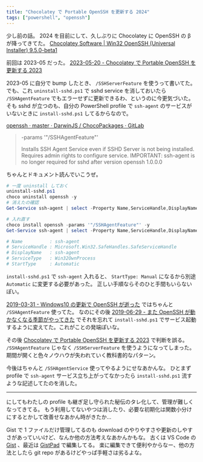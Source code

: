 ```yaml
---
title: "Chocolatey で Portable OpenSSH を更新する 2024"
tags: ["powershell", "openssh"]
---
```


少し前の話。
2024 を目前にして、久しぶりに Chocolatey に OpenSSH の β が降ってきてた。
[Chocolatey Software | Win32 OpenSSH (Universal Installer) 9.5.0-beta1](https://community.chocolatey.org/packages/openssh/9.5.0-beta1)

前回は 2023-05 だった。 [2023-05-20 - Chocolatey で Portable OpenSSH を更新する 2023](/posts/2023-05-20-bump-openssh-chocolatey.html)

2023-05 に自分で bump したとき、 `/SSHServerFeature` を使うって書いてた。
でも、これ `uninstall-sshd.ps1` で sshd service を消しておいたら `/SSHAgentFeature` でもエラーせずに更新できるわ、というのに今更気づいた。
そも sshd が立つのも、自分の PowerShell profile で `ssh-agent` のサービスがいないときに `install-sshd.ps1` してるからなので。

[openssh · master · DarwinJS / ChocoPackages · GitLab](https://gitlab.com/DarwinJS/ChocoPackages/-/tree/master/openssh#-params-sshagentfeature)

> -params '"/SSHAgentFeature"'
>
> Installs SSH Agent Service even if SSHD Server is not being installed.
> Requires admin rights to configure service.
> IMPORTANT: ssh-agent is no longer required for sshd after version openssh 1.0.0.0

ちゃんとドキュメント読んでいこうぜ。

```powershell
# 一度 uninstall しておく
uninstall-sshd.ps1
choco uninstall openssh -y
# 消えたの確認
Get-Service ssh-agent | select -Property Name,ServiceHandle,DisplayName,ServiceType,StartType

# 入れ直す
choco install openssh -params '"/SSHAgentFeature"' -y
Get-Service ssh-agent | select -Property Name,ServiceHandle,DisplayName,ServiceType,StartType

# Name          : ssh-agent
# ServiceHandle : Microsoft.Win32.SafeHandles.SafeServiceHandle
# DisplayName   : ssh-agent
# ServiceType   : Win32OwnProcess
# StartType     : Automatic
```

`install-sshd.ps1` で `ssh-agent` 入れると、 `StartType: Manual` になるから別途 `Automatic` に変更する必要があった。
正しい手順ならそのひと手間もいらないぽい。

[2019-03-31 - Windows10 の更新で OpenSSH が逝った](https://krymtkts.github.io/posts/2019-03-31-win-openssh-is-gone.html) ではちゃんと `/SSHAgentFeature` 使ってた。
なのにその後 [2019-06-29 - また OpenSSH が動かなくなる季節がやってきた](https://krymtkts.github.io/posts/2019-06-29-season-of-openssh-error.html) でそれを忘れて `install-sshd.ps1` でサービス起動するように変えてた。これがことの発端ぽいな。

その後 [Chocolatey で Portable OpenSSH を更新する 2023](/posts/2023-05-20-bump-openssh-chocolatey.html) で判断を誤る。
`/SSHAgentFeature` じゃなく `/SSHServerFeature` を使うようになってしまった。
期間が開くと色々ノウハウが失われていく教科書的なパターン。

今後はちゃんと `/SSHAgentService` 使ってやるようにせなあかんな。
ひとまず profile で `ssh-agent` サービス立ち上がってなかったら `install-sshd.ps1` 流すような記述してたのを消した。

---

にしてもわたしの profile も継ぎ足し守られた秘伝のタレ化して、管理が難しくなってきてる。
もう利用してないやつは消したり、必要な初期化は関数小分けにするとかして改善せなあかん時がきたか...

Gist で 1 ファイルだけ管理してるのも download のやりやすさや更新のしやすさがあっていいけど、なんか他の方法考えなあかんかもな。
古くは VS Code の [Gist](https://marketplace.visualstudio.com/items?itemName=kenhowardpdx.vscode-gist) 、最近は [GistPad](https://marketplace.visualstudio.com/items?itemName=vsls-contrib.gistfs) で編集してる。
楽に編集できて便利やからなー、他の方法としたら git repo があるけどやっぱ手軽さは劣るよな。
